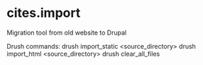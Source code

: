 cites.import
============

Migration tool from old website to Drupal


Drush commands:
drush import_static  <source_directory>
drush import_html <source_directory>
drush clear_all_files

